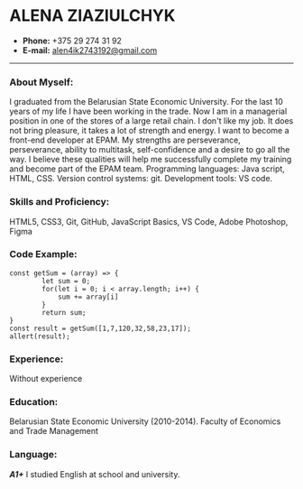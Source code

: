 # ALENA ZIAZIULCHYK

- **Phone:** +375 29 274 31 92
- **E-mail:** alen4ik2743192@gmail.com

---

### About Myself:

I graduated from the Belarusian State Economic University. For the last 10 years of my life I have been working in the trade. Now I am in a managerial position in one of the stores of a large retail chain. I don't like my job. It does not bring pleasure, it takes a lot of strength and energy. I want to become a front-end developer at EPAM. My strengths are perseverance, perseverance, ability to multitask, self-confidence and a desire to go all the way. I believe these qualities will help me successfully complete my training and become part of the EPAM team.
Programming languages: Java script, HTML, CSS. Version control systems: git. Development tools: VS code.

### Skills and Proficiency:

HTML5, CSS3, Git, GitHub, JavaScript Basics, VS Code, Adobe Photoshop, Figma

### Code Example:

```
const getSum = (array) => {
        let sum = 0;
        for(let i = 0; i < array.length; i++) {
            sum += array[i]
        }
        return sum;
}
const result = getSum([1,7,120,32,58,23,17]);
allert(result);
```

### Experience:

Without experience

### Education:

Belarusian State Economic University (2010-2014). Faculty of Economics and Trade Management

### Language:

**_A1+_** I studied English at school and university.
